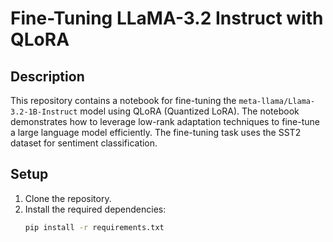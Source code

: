 # Fine-Tuning LLaMA-3.2 Instruct with QLoRA

## Description
This repository contains a notebook for fine-tuning the `meta-llama/Llama-3.2-1B-Instruct` model using QLoRA (Quantized LoRA). The notebook demonstrates how to leverage low-rank adaptation techniques to fine-tune a large language model efficiently. The fine-tuning task uses the SST2 dataset for sentiment classification.

## Setup
1. Clone the repository.  
2. Install the required dependencies:  
   ```bash
   pip install -r requirements.txt
